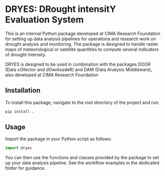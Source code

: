 # DRYES: DRought intensitY Evaluation System

This is an internal Python package developed at CIMA Research Foundation for setting up data analysis pipelines for operationa and research work on drought analysis and monitoring. The package is designed to handle raster maps of meteorological or satellite quantities to compute several indicators of drought intensity.

DRYES is designed to be used in combination with the packages DOOR (Data cOllector and dOwnloadeR) and DAM (Data Analysis Middleware), also developed at CIMA Research Foundation

## Installation

To install this package, navigate to the root directory of the project and run:

```bash
pip install .
```

## Usage

Import the package in your Python script as follows:

```python
import dryes
```

You can then use the functions and classes provided by the package to set up your data analysis pipeline.
See the workflow examples in the dedicated folder for guidance.